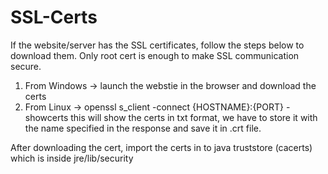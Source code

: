 # SSL-Certs

If the website/server has the SSL certificates, follow the steps below to download them. Only root cert is enough to make SSL communication secure.
  1. From Windows
      -> launch the webstie in the browser and download the certs 
  2. From Linux
      -> openssl s_client -connect {HOSTNAME}:{PORT} -showcerts
      this will show the certs in txt format, we have to store it with the name specified in the response and save it in .crt file.
      
After downloading the cert, import the certs in to java truststore (cacerts) which is inside jre/lib/security
